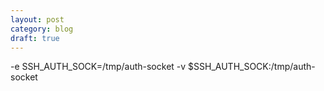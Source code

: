```yaml
---
layout: post
category: blog
draft: true
---
```

-e SSH_AUTH_SOCK=/tmp/auth-socket -v $SSH_AUTH_SOCK:/tmp/auth-socket
